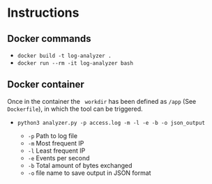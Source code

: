 # Instructions
## Docker commands

* ``` docker build -t log-analyzer . ```
* ``` docker run --rm -it log-analyzer bash ```

## Docker container

Once in the container the ``` workdir``` has been defined as ```/app``` (See ```Dockerfile```), in which the tool can be triggered.

* ``` python3 analyzer.py -p access.log -m -l -e -b -o json_output ```

    * ``` -p ``` Path to log file
    * ``` -m ``` Most frequent IP
    * ``` -l ``` Least frequent IP
    * ``` -e ``` Events per second
    * ``` -b ``` Total amount of bytes exchanged
    * ``` -o ``` file name to save output in JSON format